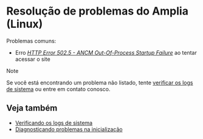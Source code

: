 ﻿# Resolução de problemas do Amplia (Linux)

Problemas comuns:

* Erro *[HTTP Error 502.5 - ANCM Out-Of-Process Startup Failure](502-5.md)* ao tentar acessar o site

> [!NOTE]
> Se você está encontrando um problema não listado, tente [verificar os logs de sistema](check-logs.md) ou entre em contato conosco.

## Veja também

* [Verificando os logs de sistema](check-logs.md)
* [Diagnosticando problemas na inicialização](startup-errors.md)
